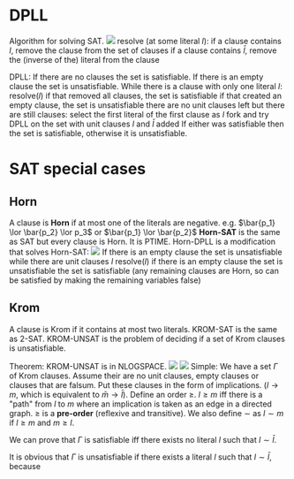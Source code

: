 # DPLL
Algorithm for solving SAT.
![](Pasted%20image%2020231110171826.png)
resolve (at some literal $l$):
if a clause contains $l$, remove the clause from the set of clauses
if a clause contains $\bar{l}$, remove the (inverse of the) literal from the clause

DPLL:
If there are no clauses the set is satisfiable.
If there is an empty clause the set is unsatisfiable.
While there is a clause with only one literal $l$:
	resolve($l$)
	if that removed all clauses, the set is satisfiable
	if that created an empty clause, the set is unsatisfiable
there are no unit clauses left but there are still clauses: select the first literal of the first clause as $l$
fork and try DPLL on the set with unit clauses $l$ and $\bar{l}$ added
If either was satisfiable then the set is satisfiable, otherwise it is unsatisfiable.

# SAT special cases
## Horn
A clause is **Horn** if at most one of the literals are negative.
e.g. $\bar{p_1} \lor \bar{p_2} \lor p_3$ or $\bar{p_1} \lor \bar{p_2}$ 
**Horn-SAT** is the same as SAT but every clause is Horn. It is PTIME.
Horn-DPLL is a modification that solves Horn-SAT:
![](Pasted%20image%2020231110173023.png)
If there is an empty clause the set is unsatisfiable
while there are unit clauses $l$
	resolve($l$)
	if there is an empty clause the set is unsatisfiable
the set is satisfiable (any remaining clauses are Horn, so can be satisfied by making the remaining variables false)

## Krom
A clause is Krom if it contains at most two literals.
KROM-SAT is the same as 2-SAT.
KROM-UNSAT is the problem of deciding if a set of Krom clauses is unsatisfiable.

Theorem: KROM-UNSAT is in NLOGSPACE.
![](Pasted%20image%2020231110173739.png)
![](Pasted%20image%2020231110174741.png)
Simple:
We have a set $\Gamma$ of Krom clauses.
Assume their are no unit clauses, empty clauses or clauses that are falsum.
Put these clauses in the form of implications. ($l \rightarrow m$, which is equivalent to $\bar{m} \rightarrow \bar{l}$).
Define an order $\geq$. $l \geq m$ iff there is a "path" from $l$ to $m$ where an implication is taken as an edge in a directed graph. $\geq$ is a **pre-order** (reflexive and transitive).
We also define $\sim$ as $l \sim m$ if $l \geq m$ and $m \geq l$.

We can prove that $\Gamma$ is satisfiable iff there exists no literal $l$ such that $l \sim \bar{l}$.

It is obvious that $\Gamma$ is unsatisfiable if there exists a literal $l$ such that $l \sim \bar{l}$, because 